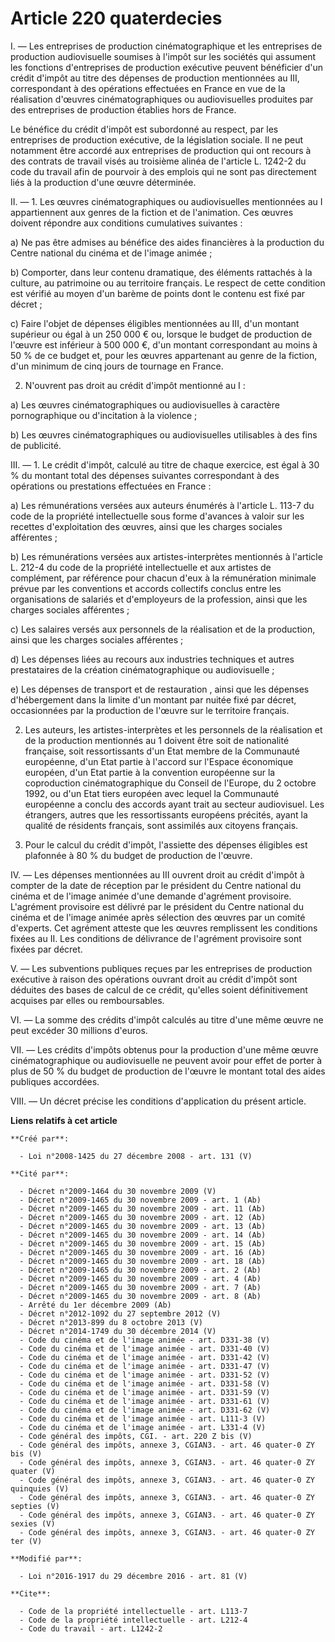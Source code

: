 # Article 220 quaterdecies

I. ― Les entreprises de production cinématographique et les entreprises de production audiovisuelle soumises à l'impôt sur
les sociétés qui assument les fonctions d'entreprises de production exécutive peuvent bénéficier d'un crédit d'impôt au titre
des dépenses de production mentionnées au III, correspondant à des opérations effectuées en France en vue de la réalisation
d'œuvres cinématographiques ou audiovisuelles produites par des entreprises de production établies hors de France. 

Le bénéfice du crédit d'impôt est subordonné au respect, par les entreprises de production exécutive, de la législation
sociale. Il ne peut notamment être accordé aux entreprises de production qui ont recours à des contrats de travail visés au
troisième alinéa de l'article L. 1242-2 du code du travail afin de pourvoir à des emplois qui ne sont pas directement liés à
la production d'une œuvre déterminée. 

II. ― 1. Les œuvres cinématographiques ou audiovisuelles mentionnées au I appartiennent aux genres de la fiction et de
l'animation. Ces œuvres doivent répondre aux conditions cumulatives suivantes : 

a) Ne pas être admises au bénéfice des aides financières à la production du Centre national du cinéma et de l'image animée ; 

b) Comporter, dans leur contenu dramatique, des éléments rattachés à la culture, au patrimoine ou au territoire français. Le
respect de cette condition est vérifié au moyen d'un barème de points dont le contenu est fixé par décret ; 

c) Faire l'objet de dépenses éligibles mentionnées au III, d'un montant supérieur ou égal à un 250 000 € ou, lorsque le
budget de production de l'œuvre est inférieur à 500 000 €, d'un montant correspondant au moins à 50 % de ce budget et, pour
les œuvres appartenant au genre de la fiction, d'un minimum de cinq jours de tournage en France. 

2. N'ouvrent pas droit au crédit d'impôt mentionné au I : 

a) Les œuvres cinématographiques ou audiovisuelles à caractère pornographique ou d'incitation à la violence ; 

b) Les œuvres cinématographiques ou audiovisuelles utilisables à des fins de publicité. 

III. ― 1. Le crédit d'impôt, calculé au titre de chaque exercice, est égal à 30 % du montant total des dépenses suivantes
correspondant à des opérations ou prestations effectuées en France : 

a) Les rémunérations versées aux auteurs énumérés à l'article L. 113-7 du code de la propriété intellectuelle sous forme
d'avances à valoir sur les recettes d'exploitation des œuvres, ainsi que les charges sociales afférentes ; 

b) Les rémunérations versées aux artistes-interprètes mentionnés à l'article L. 212-4 du code de la propriété intellectuelle
et aux artistes de complément, par référence pour chacun d'eux à la rémunération minimale prévue par les conventions et
accords collectifs conclus entre les organisations de salariés et d'employeurs de la profession, ainsi que les charges
sociales afférentes ; 

c) Les salaires versés aux personnels de la réalisation et de la production, ainsi que les charges sociales afférentes ; 

d) Les dépenses liées au recours aux industries techniques et autres prestataires de la création cinématographique ou
audiovisuelle ; 

e) Les dépenses de transport et de restauration , ainsi que les dépenses d'hébergement dans la limite d'un montant par nuitée
fixé par décret, occasionnées par la production de l'œuvre sur le territoire français. 

2. Les auteurs, les artistes-interprètes et les personnels de la réalisation et de la production mentionnés au 1 doivent être
soit de nationalité française, soit ressortissants d'un Etat membre de la Communauté européenne, d'un Etat partie à l'accord
sur l'Espace économique européen, d'un Etat partie à la convention européenne sur la coproduction cinématographique du
Conseil de l'Europe, du 2 octobre 1992, ou d'un Etat tiers européen avec lequel la Communauté européenne a conclu des accords
ayant trait au secteur audiovisuel. Les étrangers, autres que les ressortissants européens précités, ayant la qualité de
résidents français, sont assimilés aux citoyens français. 

3. Pour le calcul du crédit d'impôt, l'assiette des dépenses éligibles est plafonnée à 80 % du budget de production de
l'œuvre. 

IV. ― Les dépenses mentionnées au III ouvrent droit au crédit d'impôt à compter de la date de réception par le président du
Centre national du cinéma et de l'image animée d'une demande d'agrément provisoire. L'agrément provisoire est délivré par le
président du Centre national du cinéma et de l'image animée après sélection des œuvres par un comité d'experts. Cet agrément
atteste que les œuvres remplissent les conditions fixées au II. Les conditions de délivrance de l'agrément provisoire sont
fixées par décret.

V. ― Les subventions publiques reçues par les entreprises de production exécutive à raison des opérations ouvrant droit au
crédit d'impôt sont déduites des bases de calcul de ce crédit, qu'elles soient définitivement acquises par elles ou
remboursables. 

VI. ― La somme des crédits d'impôt calculés au titre d'une même œuvre ne peut excéder 30 millions d'euros. 

VII. ― Les crédits d'impôts obtenus pour la production d'une même œuvre cinématographique ou audiovisuelle ne peuvent avoir
pour effet de porter à plus de 50 % du budget de production de l'œuvre le montant total des aides publiques accordées. 

VIII. ― Un décret précise les conditions d'application du présent article.

**Liens relatifs à cet article**

	**Créé par**:

	  - Loi n°2008-1425 du 27 décembre 2008 - art. 131 (V)

	**Cité par**:

	  - Décret n°2009-1464 du 30 novembre 2009 (V)
	  - Décret n°2009-1465 du 30 novembre 2009 - art. 1 (Ab)
	  - Décret n°2009-1465 du 30 novembre 2009 - art. 11 (Ab)
	  - Décret n°2009-1465 du 30 novembre 2009 - art. 12 (Ab)
	  - Décret n°2009-1465 du 30 novembre 2009 - art. 13 (Ab)
	  - Décret n°2009-1465 du 30 novembre 2009 - art. 14 (Ab)
	  - Décret n°2009-1465 du 30 novembre 2009 - art. 15 (Ab)
	  - Décret n°2009-1465 du 30 novembre 2009 - art. 16 (Ab)
	  - Décret n°2009-1465 du 30 novembre 2009 - art. 18 (Ab)
	  - Décret n°2009-1465 du 30 novembre 2009 - art. 2 (Ab)
	  - Décret n°2009-1465 du 30 novembre 2009 - art. 4 (Ab)
	  - Décret n°2009-1465 du 30 novembre 2009 - art. 7 (Ab)
	  - Décret n°2009-1465 du 30 novembre 2009 - art. 8 (Ab)
	  - Arrêté du 1er décembre 2009 (Ab)
	  - Décret n°2012-1092 du 27 septembre 2012 (V)
	  - Décret n°2013-899 du 8 octobre 2013 (V)
	  - Décret n°2014-1749 du 30 décembre 2014 (V)
	  - Code du cinéma et de l'image animée - art. D331-38 (V)
	  - Code du cinéma et de l'image animée - art. D331-40 (V)
	  - Code du cinéma et de l'image animée - art. D331-42 (V)
	  - Code du cinéma et de l'image animée - art. D331-47 (V)
	  - Code du cinéma et de l'image animée - art. D331-52 (V)
	  - Code du cinéma et de l'image animée - art. D331-58 (V)
	  - Code du cinéma et de l'image animée - art. D331-59 (V)
	  - Code du cinéma et de l'image animée - art. D331-61 (V)
	  - Code du cinéma et de l'image animée - art. D331-62 (V)
	  - Code du cinéma et de l'image animée - art. L111-3 (V)
	  - Code du cinéma et de l'image animée - art. L331-4 (V)
	  - Code général des impôts, CGI. - art. 220 Z bis (V)
	  - Code général des impôts, annexe 3, CGIAN3. - art. 46 quater-0 ZY bis (V)
	  - Code général des impôts, annexe 3, CGIAN3. - art. 46 quater-0 ZY quater (V)
	  - Code général des impôts, annexe 3, CGIAN3. - art. 46 quater-0 ZY quinquies (V)
	  - Code général des impôts, annexe 3, CGIAN3. - art. 46 quater-0 ZY septies (V)
	  - Code général des impôts, annexe 3, CGIAN3. - art. 46 quater-0 ZY sexies (V)
	  - Code général des impôts, annexe 3, CGIAN3. - art. 46 quater-0 ZY ter (V)

	**Modifié par**:

	  - Loi n°2016-1917 du 29 décembre 2016 - art. 81 (V)

	**Cite**:

	  - Code de la propriété intellectuelle - art. L113-7
	  - Code de la propriété intellectuelle - art. L212-4
	  - Code du travail - art. L1242-2

